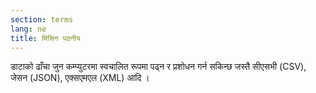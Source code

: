 ```yaml
---
section: terms
lang: ne
title: मिसिन पठनीय
---
```


डाटाको ढाँचा जुन कम्प्युटरमा स्वचालित रूपमा पढ्न र  प्रशोधन गर्न सकिन्छ जस्तै  सीएसभी (CSV), जेसन (JSON), एक्सएमएल (XML) आदि ।
